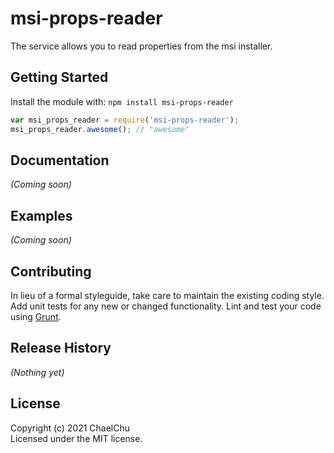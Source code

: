 # msi-props-reader

The service allows you to read properties from the msi installer.

## Getting Started
Install the module with: `npm install msi-props-reader`

```javascript
var msi_props_reader = require('msi-props-reader');
msi_props_reader.awesome(); // "awesome"
```

## Documentation
_(Coming soon)_

## Examples
_(Coming soon)_

## Contributing
In lieu of a formal styleguide, take care to maintain the existing coding style. Add unit tests for any new or changed functionality. Lint and test your code using [Grunt](http://gruntjs.com/).

## Release History
_(Nothing yet)_

## License
Copyright (c) 2021 ChaelChu  
Licensed under the MIT license.
